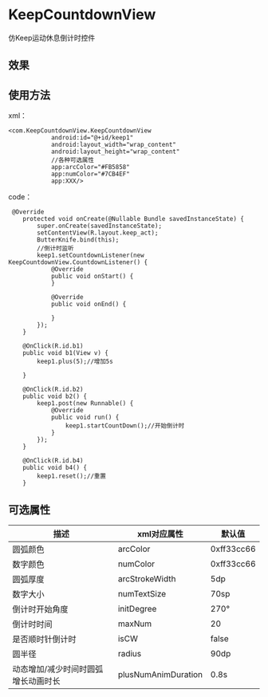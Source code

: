 # KeepCountdownView
仿Keep运动休息倒计时控件

## 效果

## 使用方法


xml：
```
<com.KeepCountdownView.KeepCountdownView
            android:id="@+id/keep1"
            android:layout_width="wrap_content"
            android:layout_height="wrap_content"
            //各种可选属性
            app:arcColor="#FB5858"
            app:numColor="#7CB4EF"
            app:XXX/>
```

code：
```
 @Override
    protected void onCreate(@Nullable Bundle savedInstanceState) {
        super.onCreate(savedInstanceState);
        setContentView(R.layout.keep_act);
        ButterKnife.bind(this);
        //倒计时监听
        keep1.setCountdownListener(new KeepCountdownView.CountdownListener() {
            @Override
            public void onStart() {
            }

            @Override
            public void onEnd() {
               
            }
        });
    }

    @OnClick(R.id.b1)
    public void b1(View v) {
        keep1.plus(5);//增加5s

    }

    @OnClick(R.id.b2)
    public void b2() {
        keep1.post(new Runnable() {
            @Override
            public void run() {
                keep1.startCountDown();//开始倒计时
            }
        });
    }

    @OnClick(R.id.b4)
    public void b4() {
        keep1.reset();//重置
    }
```

## 可选属性

|描述|xml对应属性|默认值|
|---|---|---|
|圆弧颜色|arcColor|0xff33cc66|
|数字颜色|numColor|0xff33cc66|
|圆弧厚度|arcStrokeWidth|5dp|
|数字大小|numTextSize|70sp|
|倒计时开始角度|initDegree|270°|
|倒计时时间|maxNum|20|
|是否顺时针倒计时|isCW|false|
|圆半径|radius|90dp|
|动态增加/减少时间时圆弧增长动画时长|plusNumAnimDuration|0.8s|


